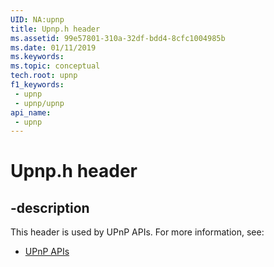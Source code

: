 ```yaml
---
UID: NA:upnp
title: Upnp.h header
ms.assetid: 99e57801-310a-32df-bdd4-8cfc1004985b
ms.date: 01/11/2019
ms.keywords: 
ms.topic: conceptual
tech.root: upnp
f1_keywords:
 - upnp
 - upnp/upnp
api_name:
 - upnp
---
```


# Upnp.h header


## -description

This header is used by UPnP APIs. For more information, see:

- [UPnP APIs](../_upnp/index.md)

